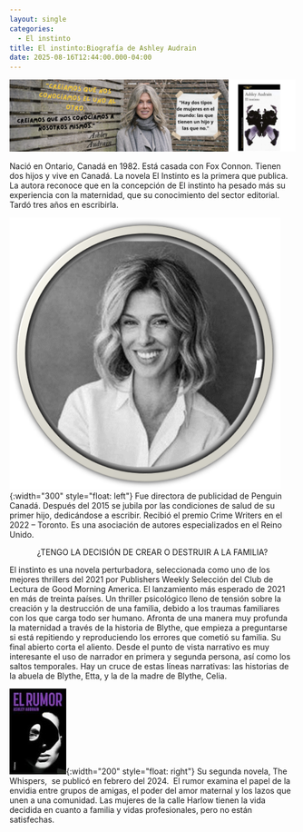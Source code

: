 ```yaml
---
layout: single
categories:
  - El instinto
title: El instinto:Biografía de Ashley Audrain
date: 2025-08-16T12:44:00.000-04:00
---
```

![](/assets/img/banner-el-instinto.png)

Nació en Ontario, Canadá en 1982. Está casada con Fox Connon. Tienen dos hijos y vive en Canadá. La novela El Instinto es la primera que publica. La autora reconoce que en la concepción de El instinto ha pesado más su experiencia con la maternidad, que su
conocimiento del sector editorial. Tardó tres años en escribirla.

![](/assets/img/escritora.png){:width="300" style="float: left"} Fue directora de publicidad de Penguin Canadá. Después del 2015 se jubila por las condiciones de salud de su primer hijo, dedicándose a escribir. Recibió el premio Crime Writers en el 2022 – Toronto. Es una asociación de autores especializados en el Reino Unido.


<p style="color: red;"><center>¿TENGO LA DECISIÓN DE CREAR O DESTRUIR A LA FAMILIA?</center></p>

El instinto es una novela perturbadora, seleccionada como uno de los mejores thrillers del 2021 por Publishers Weekly Selección del Club de Lectura de Good Morning America. El lanzamiento más esperado de 2021 en más de treinta países.
Un thriller psicológico lleno de tensión sobre la creación y la destrucción de una familia, debido a los traumas familiares con los que carga todo ser humano.
Afronta de una manera muy profunda la maternidad a través de la historia de Blythe, que empieza a preguntarse si está repitiendo y reproduciendo los errores que cometió su familia. Su final abierto corta el aliento. Desde el
punto de vista narrativo es muy interesante el uso de narrador en primera y segunda persona, así como los saltos temporales. Hay un cruce de estas líneas
narrativas: las historias de la abuela de Blythe, Etta, y la de la madre de Blythe, Celia.

![](/assets/img/el-rumor.jpg){:width="200" style="float: right"} Su segunda novela, The Whispers,  se publicó en febrero del 2024.  El rumor examina el
papel de la envidia entre grupos de amigas, el poder del amor maternal y los
lazos que unen a una comunidad. Las mujeres de la calle Harlow tienen la vida
decidida en cuanto a familia y vidas profesionales, pero no están satisfechas.
